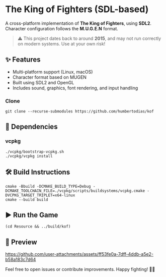 # The King of Fighters (SDL-based)

A cross-platform implementation of **The King of Fighters**, using **SDL2**.  
Character configuration follows the **M.U.G.E.N** format.

> ⚠️ This project dates back to around **2015**, and may not run correctly on modern systems. Use at your own risk!


## ✨ Features

- Multi-platform support (Linux, macOS)
- Character format based on MUGEN
- Built using SDL2 and OpenGL
- Includes sound, graphics, font rendering, and input handling

### Clone
```shell
git clone --recurse-submodules https://github.com/humbertodias/kof
```

## 🔧 Dependencies

### vcpkg
```shell
./vcpkg/bootstrap-vcpkg.sh
./vcpkg/vcpkg install
```

## 🛠️ Build Instructions

```shell
cmake -Bbuild -DCMAKE_BUILD_TYPE=Debug -DCMAKE_TOOLCHAIN_FILE=./vcpkg/scripts/buildsystems/vcpkg.cmake -DVCPKG_TARGET_TRIPLET=x64-linux
cmake --build build
```

## ▶️ Run the Game

```shell
(cd Resource && ../build/kof)
```

## 📸 Preview


https://github.com/user-attachments/assets/ff53fe0a-7dff-4ddb-a5e2-b58a183c7d64




Feel free to open issues or contribute improvements. Happy fighting! 🥋🔥
